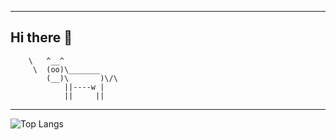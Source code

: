 

 ____
 Hi there 👋 
 ----
        \   ^__^
         \  (oo)\_______
            (__)\       )\/\
                ||----w |
                ||     ||
---
![Top Langs](https://github-readme-stats.vercel.app/api/top-langs/?username=seno-ark&layout=compact)

<!--
**seno-ark/seno-ark** is a ✨ _special_ ✨ repository because its `README.md` (this file) appears on your GitHub profile.

Here are some ideas to get you started:

- 🔭 I’m currently working on ...
- 🌱 I’m currently learning ...
- 👯 I’m looking to collaborate on ...
- 🤔 I’m looking for help with ...
- 💬 Ask me about ...
- 📫 How to reach me: ...
- 😄 Pronouns: ...
- ⚡ Fun fact: ...
-->
